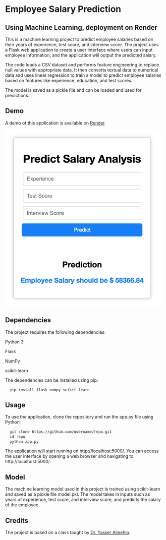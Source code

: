 # Employee Salary Prediction 
## Using Machine Learning, deployment on Render

This is a machine learning project to predict employee salaries based on their years of experience, test score, and interview score. The project uses a Flask web application to create a user interface where users can input employee information, and the application will output the predicted salary.

The code loads a CSV dataset and performs feature engineering to replace null values with appropriate data. It then converts textual data to numerical data and uses linear regression to train a model to predict employee salaries based on features like experience, education, and test scores. 

The model is saved as a pickle file and can be loaded and used for predictions.


## Demo
A demo of this application is available on [Render](https://salarypredict.onrender.com/).

![Salary Prediction](./SalaryPredict.png)

## Dependencies
The project requires the following dependencies:

Python 3

Flask

NumPy

scikit-learn

The dependencies can be installed using pip:

```
  pip install flask numpy scikit-learn
```

## Usage
To use the application, clone the repository and run the app.py file using Python:

```
  git clone https://github.com/username/repo.git
  cd repo
  python app.py
```
  
The application will start running on http://localhost:5000/. You can access the user interface by opening a web browser and navigating to http://localhost:5000/.

## Model
The machine learning model used in this project is trained using scikit-learn and saved as a pickle file model.pkl. The model takes in inputs such as years of experience, test score, and interview score, and predicts the salary of the employee.

## Credits
The project is based on a class taught by [Dr. Yasser Almehio](https://github.com/mymehio/).
